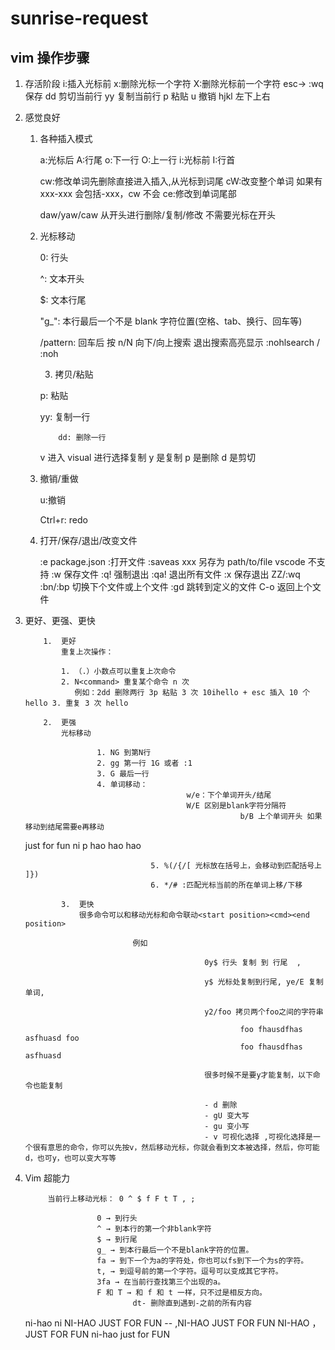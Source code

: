 # sunrise-request

## vim 操作步骤

1.  存活阶段
    i:插入光标前
    x:删除光标一个字符 X:删除光标前一个字符
    esc-> :wq 保存
    dd 剪切当前行
    yy 复制当前行
    p 粘贴
    u 撤销
    hjkl 左下上右

2.  感觉良好

    1.  各种插入模式

        a:光标后 A:行尾 o:下一行 O:上一行 i:光标前 I:行首

        cw:修改单词先删除直接进入插入,从光标到词尾 cW:改变整个单词 如果有 xxx-xxx 会包括-xxx，cw 不会 ce:修改到单词尾部

        daw/yaw/caw 从开头进行删除/复制/修改 不需要光标在开头

    2.  光标移动

        0: 行头

        ^: 文本开头

        $: 文本行尾

        "g\_": 本行最后一个不是 blank 字符位置(空格、tab、换行、回车等)

        /pattern: 回车后 按 n/N 向下/向上搜索 退出搜索高亮显示 :nohlsearch / :noh

        3.  拷贝/粘贴

        p: 粘贴

        yy: 复制一行

            	dd: 删除一行

        v 进入 visual 进行选择复制 y 是复制 p 是删除 d 是剪切

    3.  撤销/重做

        u:撤销

        Ctrl+r: redo

    4.  打开/保存/退出/改变文件

        :e package.json :打开文件
        :saveas xxx 另存为 path/to/file vscode 不支持
        :w 保存文件
        :q! 强制退出 :qa! 退出所有文件
        :x 保存退出 ZZ/:wq
        :bn/:bp 切换下个文件或上个文件
        :gd 跳转到定义的文件
        C-o 返回上个文件

3.  更好、更强、更快

            1.  更好
                重复上次操作：

                1. （.）小数点可以重复上次命令
                2. N<command> 重复某个命令 n 次
                   例如：2dd 删除两行 3p 粘贴 3 次 10ihello + esc 插入 10 个 hello 3. 重复 3 次 hello

            2.  更强
                光标移动

                    	1. NG 到第N行
                    	2. gg 第一行 1G 或者 :1
                    	3. G 最后一行
                    	4. 单词移动：
            								w/e：下个单词开头/结尾
            								W/E 区别是blank字符分隔符
        												b/B 上个单词开头 如果移动到结尾需要e再移动

    just for fun ni p hao hao hao

                    				5. %(/{/[ 光标放在括号上，会移动到匹配括号上  ]})
                    				6. */# :匹配光标当前的所在单词上移/下移

                3.  更快
                    很多命令可以和移动光标和命令联动<start position><cmd><end position>

                        		例如

            									0y$ 行头 复制 到 行尾  ,

            									y$ 光标处复制到行尾, ye/E 复制单词,

            									y2/foo 拷贝两个foo之间的字符串

            											foo fhausdfhas asfhuasd foo
            											foo fhausdfhas asfhuasd

            									很多时候不是要y才能复制，以下命令也能复制

            									- d 删除
            									- gU 变大写
            									- gu 变小写
            									- v 可视化选择 ,可视化选择是一个很有意思的命令，你可以先按v，然后移动光标，你就会看到文本被选择，然后，你可能d，也可y，也可以变大写等

4.  Vim 超能力

             当前行上移动光标： 0 ^ $ f F t T , ;

           				0 → 到行头
           				^ → 到本行的第一个非blank字符
           				$ → 到行尾
           				g_ → 到本行最后一个不是blank字符的位置。
           				fa → 到下一个为a的字符处，你也可以fs到下一个为s的字符。
           				t, → 到逗号前的第一个字符。逗号可以变成其它字符。
           				3fa → 在当前行查找第三个出现的a。
           				F 和 T → 和 f 和 t 一样，只不过是相反方向。
        						dt- 删除直到遇到-之前的所有内容

    ni-hao
    ni
    NI-HAO JUST FOR FUN
    -- ,NI-HAO JUST FOR FUN
    NI-HAO ，JUST FOR FUN
    ni-hao just for FUN
